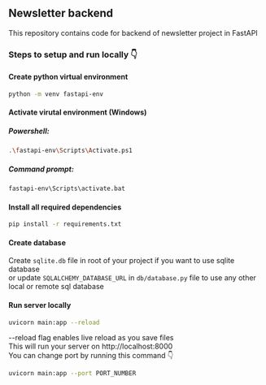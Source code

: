 ## Newsletter backend

This repository contains code for backend of newsletter project in FastAPI

### Steps to setup and run locally 👇

#### Create python virtual environment

```bash
python -m venv fastapi-env
```

#### Activate virutal environment (Windows)

##### Powershell:

```bash
.\fastapi-env\Scripts\Activate.ps1
```

##### Command prompt:

```bash
fastapi-env\Scripts\activate.bat
```

#### Install all required dependencies

```bash
pip install -r requirements.txt
```

#### Create database

Create `sqlite.db` file in root of your project if you want to use sqlite database <br/>
or update `SQLALCHEMY_DATABASE_URL` in `db/database.py` file to use any other local or remote sql database

#### Run server locally

```bash
uvicorn main:app --reload
```

--reload flag enables live reload as you save files <br/>
This will run your server on http://localhost:8000 <br/>
You can change port by running this command 👇

```bash
uvicorn main:app --port PORT_NUMBER
```
